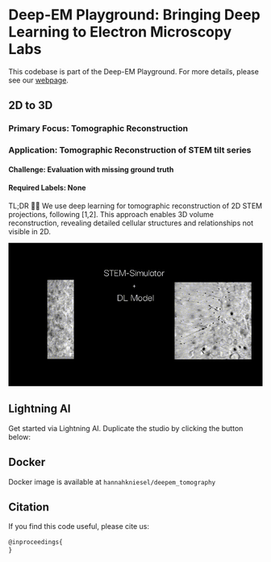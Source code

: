 # Deep-EM Playground: Bringing Deep Learning to Electron Microscopy Labs

This codebase is part of the Deep-EM Playground. For more details, please see our [webpage](https://viscom-ulm.github.io/DeepEM/).


## 2D to 3D  

### Primary Focus: Tomographic Reconstruction   
### Application: Tomographic Reconstruction of STEM tilt series

#### Challenge: Evaluation with missing ground truth    
#### Required Labels: None

TL;DR 🧬✨ We use deep learning for tomographic reconstruction of 2D STEM projections, following [1,2]. This approach enables 3D volume reconstruction, revealing detailed cellular structures and relationships not visible in 2D.

![Teaser](./images/Teaser.gif)

## Lightning AI 
Get started via Lightning AI. Duplicate the studio by clicking the button below: 


## Docker 
Docker image is available at `hannahkniesel/deepem_tomography`

## Citation

If you find this code useful, please cite us: 

    @inproceedings{
    }